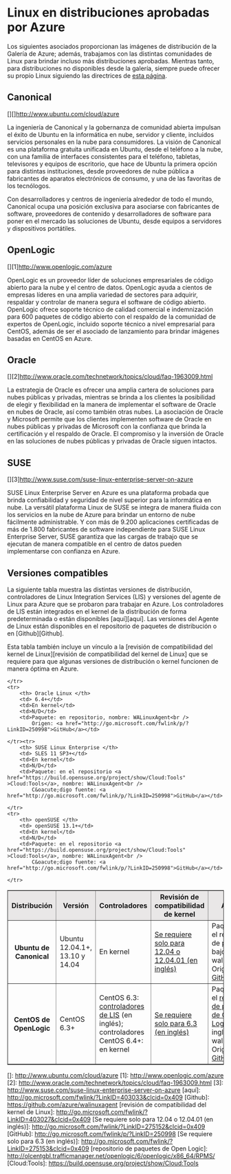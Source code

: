 <properties linkid="manage-linux-other-resources-endorsed-distributions" urlDisplayName="Endorsed distributions" pageTitle="Endorsed distributions of Linux in Azure" metaKeywords="" description="Learn about Linux on Azure-endorsed distributions, including guidelines for Ubuntu, OpenLogic, and SUSE." metaCanonical="" services="virtual-machines" documentationCenter="" title="Linux on Azure-Endorsed Distributions" authors="kathydav" solutions="" manager="jeffreyg" editor="tysonn" />

<tags ms.service="virtual-machines" ms.workload="infrastructure-services" ms.tgt_pltfrm="vm-linux" ms.devlang="na" ms.topic="article" ms.date="01/01/1900" ms.author="kathydav"></tags>

# Linux en distribuciones aprobadas por Azure

Los siguientes asociados proporcionan las imágenes de distribución de la Galería de Azure; además, trabajamos con las distintas comunidades de Linux para brindar incluso más distribuciones aprobadas. Mientras tanto, para distribuciones no disponibles desde la galería, siempre puede ofrecer su propio Linux siguiendo las directrices de [esta página][esta página].

## Canonical

[][]<http://www.ubuntu.com/cloud/azure></a>

La ingeniería de Canonical y la gobernanza de comunidad abierta impulsan el éxito de Ubuntu en la informática en nube, servidor y cliente, incluidos servicios personales en la nube para consumidores. La visión de Canonical es una plataforma gratuita unificada en Ubuntu, desde el teléfono a la nube, con una familia de interfaces consistentes para el teléfono, tabletas, televisores y equipos de escritorio, que hace de Ubuntu la primera opción para distintas instituciones, desde proveedores de nube pública a fabricantes de aparatos electrónicos de consumo, y una de las favoritas de los tecnólogos.

Con desarrolladores y centros de ingeniería alrededor de todo el mundo, Canonical ocupa una posición exclusiva para asociarse con fabricantes de software, proveedores de contenido y desarrolladores de software para poner en el mercado las soluciones de Ubuntu, desde equipos a servidores y dispositivos portátiles.

## OpenLogic

[][1]<http://www.openlogic.com/azure></a>

OpenLogic es un proveedor líder de soluciones empresariales de código abierto para la nube y el centro de datos. OpenLogic ayuda a cientos de empresas líderes en una amplia variedad de sectores para adquirir, respaldar y controlar de manera segura el software de código abierto. OpenLogic ofrece soporte técnico de calidad comercial e indemnización para 600 paquetes de código abierto con el respaldo de la comunidad de expertos de OpenLogic, incluido soporte técnico a nivel empresarial para CentOS, además de ser el asociado de lanzamiento para brindar imágenes basadas en CentOS en Azure.

## Oracle

[][2]<http://www.oracle.com/technetwork/topics/cloud/faq-1963009.html></a>

La estrategia de Oracle es ofrecer una amplia cartera de soluciones para nubes públicas y privadas, mientras se brinda a los clientes la posibilidad de elegir y flexibilidad en la manera de implementar el software de Oracle en nubes de Oracle, así como también otras nubes. La asociación de Oracle y Microsoft permite que los clientes implementen software de Oracle en nubes públicas y privadas de Microsoft con la confianza que brinda la certificación y el respaldo de Oracle. El compromiso y la inversión de Oracle en las soluciones de nubes públicas y privadas de Oracle siguen intactos.

## SUSE

[][3]<http://www.suse.com/suse-linux-enterprise-server-on-azure></a>

SUSE Linux Enterprise Server en Azure es una plataforma probada que brinda confiabilidad y seguridad de nivel superior para la informática en nube. La versátil plataforma Linux de SUSE se integra de manera fluida con los servicios en la nube de Azure para brindar un entorno de nube fácilmente administrable. Y con más de 9.200 aplicaciones certificadas de más de 1.800 fabricantes de software independiente para SUSE Linux Enterprise Server, SUSE garantiza que las cargas de trabajo que se ejecutan de manera compatible en el centro de datos pueden implementarse con confianza en Azure.

## Versiones compatibles

La siguiente tabla muestra las distintas versiones de distribución, controladores de Linux Integration Services (LIS) y versiones del agente de Linux para Azure que se probaron para trabajar en Azure. Los controladores de LIS están integrados en el kernel de la distribución de forma predeterminada o están disponibles [aquí][aquí]. Las versiones del Agente de Linux están disponibles en el repositorio de paquetes de distribución o en [Github][Github].

Esta tabla también incluye un vínculo a la [revisión de compatibilidad del kernel de Linux][revisión de compatibilidad del kernel de Linux] que se requiere para que algunas versiones de distribución o kernel funcionen de manera óptima en Azure.

<table border="1" width="600">
  <tr bgcolor="#E9E7E7">
        <th>Distribuci&oacute;n</th>       
        <th>Versi&oacute;n</th>
        <th>Controladores</th>
        <th>Revisi&oacute;n de compatibilidad de kernel</th>
        <th>Agente</th>
            </tr>
    <tr>
        <th>  Ubuntu de Canonical </th>
        <td> Ubuntu 12.04.1+, 13.10 y 14.04</td>
        <td>En kernel</td>
        <td><a href="http://go.microsoft.com/fwlink/?LinkID=275152&amp;clcid=0x409">Se requiere solo para 12.04 o 12.04.01 (en ingl&eacute;s)</a></td>
        <td>Paquete: En el repositorio de paquetes bajo walinuxagent <br />
            Origen: <a href="http://go.microsoft.com/fwlink/p/?LinkID=250998">GitHub</a></td>
            </tr>
    <tr>
        <th> CentOS de OpenLogic </th>
        <td> CentOS 6.3+</td>
        <td>CentOS 6.3: <a href="http://go.microsoft.com/fwlink/?LinkID=403033&clcid=0x409">controladores de LIS</a> (en ingl&eacute;s); controladores CentOS 6.4+: en kernel</td>
        <td><a href="http://go.microsoft.com/fwlink/?LinkID=275153&amp;clcid=0x409">Se requiere solo para 6.3 (en ingl&eacute;s)</a></td>
        <td>Paquete: en el <a href="http://olcentgbl.trafficmanager.net/openlogic/6/openlogic/x86_64/RPMS/">repositorio de paquetes de Open Logic</a> (en ingl&eacute;s) bajo walinuxagent<br />
            Origen: <a href="http://go.microsoft.com/fwlink/p/?LinkID=250998">GitHub</a></td>
        
    </tr>
    <tr>
        <th> Oracle Linux </th>
        <td> 6.4+</td>
        <td>En kernel</td>
        <td>N/D</td>
        <td>Paquete: en repositorio, nombre: WALinuxAgent<br />
            Origen: <a href="http://go.microsoft.com/fwlink/p/?LinkID=250998">GitHub</a></td>
        
    </tr><tr>
        <th> SUSE Linux Enterprise </th>
        <td> SLES 11 SP3+</td>
        <td>En kernel</td>
        <td>N/D</td>
        <td>Paquete: en el repositorio <a href="https://build.opensuse.org/project/show/Cloud:Tools" >Cloud:Tools</a>, nombre: WALinuxAgent<br />
            C&oacute;digo fuente: <a href="http://go.microsoft.com/fwlink/p/?LinkID=250998">GitHub</a></td>
        
    </tr>
    <tr>
        <th> openSUSE </th>
        <td> openSUSE 13.1+</td>
        <td>En kernel</td>
        <td>N/D</td>
        <td>Paquete: en el repositorio <a href="https://build.opensuse.org/project/show/Cloud:Tools" >Cloud:Tools</a>, nombre: WALinuxAgent<br />
            C&oacute;digo fuente: <a href="http://go.microsoft.com/fwlink/p/?LinkID=250998">GitHub</a></td>
        
    </tr>
</table>


  [esta página]: ../virtual-machines-linux-create-upload-vhd/
  []: http://www.ubuntu.com/cloud/azure
  [1]: http://www.openlogic.com/azure
  [2]: http://www.oracle.com/technetwork/topics/cloud/faq-1963009.html
  [3]: http://www.suse.com/suse-linux-enterprise-server-on-azure
  [aquí]: http://go.microsoft.com/fwlink/?LinkID=403033&clcid=0x409
  [Github]: https://github.com/azure/walinuxagent
  [revisión de compatibilidad del kernel de Linux]: http://go.microsoft.com/fwlink/?LinkID=403027&clcid=0x409
  [Se requiere solo para 12.04 o 12.04.01 (en inglés)]: http://go.microsoft.com/fwlink/?LinkID=275152&clcid=0x409
  [GitHub]: http://go.microsoft.com/fwlink/p/?LinkID=250998
  [Se requiere solo para 6.3 (en inglés)]: http://go.microsoft.com/fwlink/?LinkID=275153&clcid=0x409
  [repositorio de paquetes de Open Logic]: http://olcentgbl.trafficmanager.net/openlogic/6/openlogic/x86_64/RPMS/
  [Cloud:Tools]: https://build.opensuse.org/project/show/Cloud:Tools

